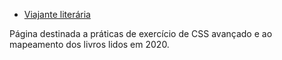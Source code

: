 * [Viajante literária](https://mariatheresahqs.github.io/viajanteLiteraria/)

Página destinada a práticas de exercício de CSS avançado e ao mapeamento dos livros lidos em 2020.
